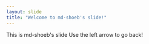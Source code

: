 ```yaml
---
layout: slide
title: "Welcome to md-shoeb's slide!"
---
```

This is md-shoeb's slide
Use the left arrow to go back!

